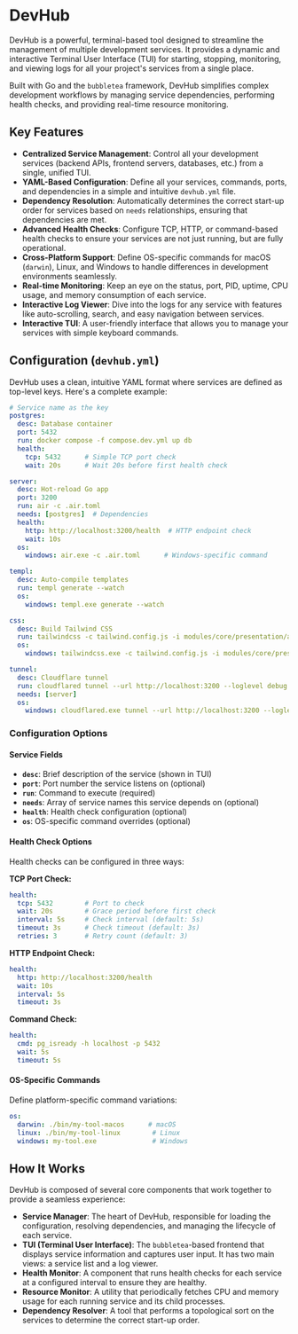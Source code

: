 # DevHub

DevHub is a powerful, terminal-based tool designed to streamline the management of multiple development services. It provides a dynamic and interactive Terminal User Interface (TUI) for starting, stopping, monitoring, and viewing logs for all your project's services from a single place.

Built with Go and the `bubbletea` framework, DevHub simplifies complex development workflows by managing service dependencies, performing health checks, and providing real-time resource monitoring.

## Key Features

- **Centralized Service Management**: Control all your development services (backend APIs, frontend servers, databases, etc.) from a single, unified TUI.
- **YAML-Based Configuration**: Define all your services, commands, ports, and dependencies in a simple and intuitive `devhub.yml` file.
- **Dependency Resolution**: Automatically determines the correct start-up order for services based on `needs` relationships, ensuring that dependencies are met.
- **Advanced Health Checks**: Configure TCP, HTTP, or command-based health checks to ensure your services are not just running, but are fully operational.
- **Cross-Platform Support**: Define OS-specific commands for macOS (`darwin`), Linux, and Windows to handle differences in development environments seamlessly.
- **Real-time Monitoring**: Keep an eye on the status, port, PID, uptime, CPU usage, and memory consumption of each service.
- **Interactive Log Viewer**: Dive into the logs for any service with features like auto-scrolling, search, and easy navigation between services.
- **Interactive TUI**: A user-friendly interface that allows you to manage your services with simple keyboard commands.

## Configuration (`devhub.yml`)

DevHub uses a clean, intuitive YAML format where services are defined as top-level keys. Here's a complete example:

```yaml
# Service name as the key
postgres:
  desc: Database container
  port: 5432
  run: docker compose -f compose.dev.yml up db
  health:
    tcp: 5432      # Simple TCP port check
    wait: 20s      # Wait 20s before first health check

server:
  desc: Hot-reload Go app
  port: 3200
  run: air -c .air.toml
  needs: [postgres]  # Dependencies
  health:
    http: http://localhost:3200/health  # HTTP endpoint check
    wait: 10s
  os:
    windows: air.exe -c .air.toml      # Windows-specific command

templ:
  desc: Auto-compile templates
  run: templ generate --watch
  os:
    windows: templ.exe generate --watch

css:
  desc: Build Tailwind CSS
  run: tailwindcss -c tailwind.config.js -i modules/core/presentation/assets/css/main.css -o modules/core/presentation/assets/css/main.min.css --minify --watch
  os:
    windows: tailwindcss.exe -c tailwind.config.js -i modules/core/presentation/assets/css/main.css -o modules/core/presentation/assets/css/main.min.css --minify --watch

tunnel:
  desc: Cloudflare tunnel
  run: cloudflared tunnel --url http://localhost:3200 --loglevel debug
  needs: [server]
  os:
    windows: cloudflared.exe tunnel --url http://localhost:3200 --loglevel debug
```

### Configuration Options

#### Service Fields

- **`desc`**: Brief description of the service (shown in TUI)
- **`port`**: Port number the service listens on (optional)
- **`run`**: Command to execute (required)
- **`needs`**: Array of service names this service depends on (optional)
- **`health`**: Health check configuration (optional)
- **`os`**: OS-specific command overrides (optional)

#### Health Check Options

Health checks can be configured in three ways:

**TCP Port Check:**
```yaml
health:
  tcp: 5432        # Port to check
  wait: 20s        # Grace period before first check
  interval: 5s     # Check interval (default: 5s)
  timeout: 3s      # Check timeout (default: 3s)
  retries: 3       # Retry count (default: 3)
```

**HTTP Endpoint Check:**
```yaml
health:
  http: http://localhost:3200/health
  wait: 10s
  interval: 5s
  timeout: 3s
```

**Command Check:**
```yaml
health:
  cmd: pg_isready -h localhost -p 5432
  wait: 5s
  timeout: 5s
```

#### OS-Specific Commands

Define platform-specific command variations:

```yaml
os:
  darwin: ./bin/my-tool-macos      # macOS
  linux: ./bin/my-tool-linux        # Linux  
  windows: my-tool.exe              # Windows
```

## How It Works

DevHub is composed of several core components that work together to provide a seamless experience:

- **Service Manager**: The heart of DevHub, responsible for loading the configuration, resolving dependencies, and managing the lifecycle of each service.
- **TUI (Terminal User Interface)**: The `bubbletea`-based frontend that displays service information and captures user input. It has two main views: a service list and a log viewer.
- **Health Monitor**: A component that runs health checks for each service at a configured interval to ensure they are healthy.
- **Resource Monitor**: A utility that periodically fetches CPU and memory usage for each running service and its child processes.
- **Dependency Resolver**: A tool that performs a topological sort on the services to determine the correct start-up order.

